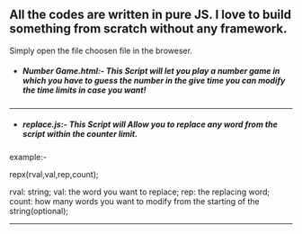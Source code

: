 ## All the codes are written in pure JS. I love to build something from scratch without any framework.
Simply open the file choosen file in the broweser.

* ##### *Number Game.html*:- This Script will let you play a number game in which you have to guess the number in the give time you can modify the time limits in case you want!
---
* ##### *replace.js*:- This Script will Allow you to replace any word from the script within the counter limit.

example:-

repx(rval,val,rep,count);

rval: string;
val: the word you want to replace;
rep: the replacing word;
count: how many words you want to modify from the starting of the string(optional);

---
